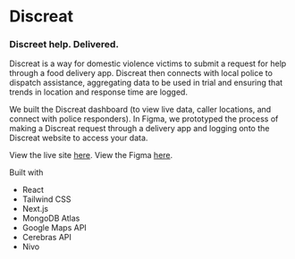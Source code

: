 # Discreat
### Discreet help. Delivered.

Discreat is a way for domestic violence victims to submit a request for help through a food delivery app.
Discreat then connects with local police to dispatch assistance, aggregating data to be used in trial and
ensuring that trends in location and response time are logged.

We built the Discreat dashboard (to view live data, caller locations, and connect with police responders).
In Figma, we prototyped the process of making a Discreat request through a delivery app and logging onto the Discreat
website to access your data.

View the live site [here](https://discreat.vercel.app/dashboard).
View the Figma [here](https://www.figma.com/design/TDwAa5xlecAAFym0EYjCfd/Discreat-Design--Aishwari-?node-id=4-605&t=M7lE5ClWaMlVy14O-1).

Built with
  * React
  * Tailwind CSS
  * Next.js
  * MongoDB Atlas
  * Google Maps API
  * Cerebras API
  * Nivo